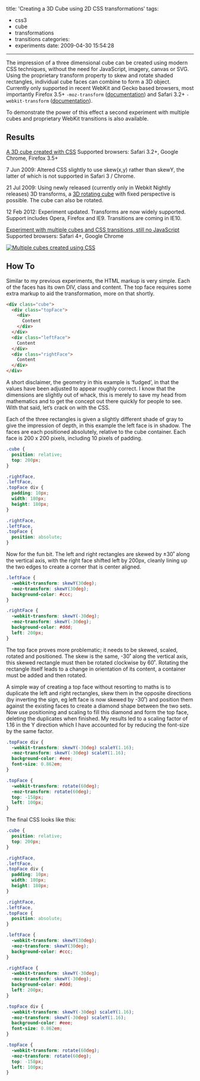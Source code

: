 title: 'Creating a 3D Cube using 2D CSS transformations'
tags:
  - css3
  - cube
  - transformations
  - transitions
categories:
  - experiments
date: 2009-04-30 15:54:28
---

The impression of a three dimensional cube can be created using modern CSS techniques, without the need for JavaScript, imagery, canvas or SVG. Using the proprietary transform property to skew and rotate shaded rectangles, individual cube faces can combine to form a 3D object. Currently only supported in recent WebKit and Gecko based browsers, most importantly Firefox 3.5+ `-moz-transform` ([documentation](https://developer.mozilla.org/En/CSS/CSS_transform_functions)) and Safari 3.2+ `-webkit-transform` ([documentation](https://webkit.org/specs/CSSVisualEffects/CSSTransforms.html)).

To demonstrate the power of this effect a second experiment with multiple cubes and proprietary WebKit transitions is also available.

## Results

[A 3D cube created with CSS](/experiments/cube/)
Supported browsers: Safari 3.2+, Google Chrome, Firefox 3.5+

<time datetime="2009-06-7">7 Jun 2009</time>: Altered CSS slightly to use skew(x,y) rather than skewY, the latter of which is not supported in Safari 3 / Chrome.

<time datetime="2009-07-21">21 Jul 2009</time>: Using newly released (currently only in Webkit Nightly releases) 3D transforms, a [3D rotating cube](/2009-07/animated-css3-cube-interface-using-3d-transforms/) with fixed perspective is possible. The cube can also be rotated.

<time datetime="2012-02-12">12 Feb 2012</time>: Exper­i­ment updated. Transforms are now widely sup­ported. Support includes Opera, Fire­fox and IE9. Transitions are coming in IE10.

[Experiment with multiple cubes and CSS transitions, still no JavaScript](/experiments/cube/multiCubes.html)
Supported browsers: Safari 4+, Google Chrome

[![Multiple cubes created using CSS](http://host.trivialbeing.org/up/small/multiple-cubes-css.png)](http://host.trivialbeing.org/up/multiple-cubes-css.png)

## How To

Similar to my previous experiments, the HTML markup is very simple. Each of the faces has its own DIV, class and content. The top face requires some extra markup to aid the transformation, more on that shortly.

```html
<div class="cube">
  <div class="topFace">
    <div>
      Content
    </div>
  </div>
  <div class="leftFace">
    Content
  </div>
  <div class="rightFace">
    Content
  </div>
</div>
```

A short disclaimer, the geometry in this example is ‘fudged’, in that the values have been adjusted to appear roughly correct. I know that the dimensions are slightly out of whack, this is merely to save my head from mathematics and to get the concept out there quickly for people to see. With that said, let’s crack on with the CSS.

Each of the three rectangles is given a slightly different shade of gray to give the impression of depth, in this example the left face is in shadow. The faces are each positioned absolutely, relative to the cube container. Each face is 200 x 200 pixels, including 10 pixels of padding.

```css
.cube {
  position: relative;
  top: 200px;
}

.rightFace,
.leftFace,
.topFace div {
  padding: 10px;
  width: 180px;
  height: 180px;
}

.rightFace,
.leftFace,
.topFace {
  position: absolute;
}
```

Now for the fun bit. The left and right rectangles are skewed by ±30˚ along the vertical axis, with the right face shifted left by 200px, cleanly lining up the two edges to create a corner that is center aligned.

```css
.leftFace {
  -webkit-transform: skewY(30deg);
  -moz-transform: skewY(30deg);
  background-color: #ccc;
}

.rightFace {
  -webkit-transform: skewY(-30deg);
  -moz-transform: skewY(-30deg);
  background-color: #ddd;
  left: 200px;
}
```

The top face proves more problematic; it needs to be skewed, scaled, rotated and positioned. The skew is the same, -30˚ along the vertical axis, this skewed rectangle must then be rotated clockwise by 60˚. Rotating the rectangle itself leads to a change in orientation of its content, a container must be added and then rotated.

A simple way of creating a top face without resorting to maths is to duplicate the left and right rectangles, skew them in the opposite directions (by inverting the sign, eg left face is now skewed by -30˚) and position them against the existing faces to create a diamond shape between the two sets. Now use positioning and scaling to fill this diamond and form the top face, deleting the duplicates when finished. My results led to a scaling factor of 1.16 in the Y direction which I have accounted for by reducing the font-size by the same factor.

```css
.topFace div {
  -webkit-transform: skewY(-30deg) scaleY(1.16);
  -moz-transform: skewY(-30deg) scaleY(1.16);
  background-color: #eee;
  font-size: 0.862em;
}

.topFace {
  -webkit-transform: rotate(60deg);
  -moz-transform: rotate(60deg);
  top: -158px;
  left: 100px;
}
```

The final CSS looks like this:

```css
.cube {
  position: relative;
  top: 200px;
}

.rightFace,
.leftFace,
.topFace div {
  padding: 10px;
  width: 180px;
  height: 180px;
}

.rightFace,
.leftFace,
.topFace {
  position: absolute;
}

.leftFace {
  -webkit-transform: skewY(30deg);
  -moz-transform: skewY(30deg);
  background-color: #ccc;
}

.rightFace {
  -webkit-transform: skewY(-30deg);
  -moz-transform: skewY(-30deg);
  background-color: #ddd;
  left: 200px;
}

.topFace div {
  -webkit-transform: skewY(-30deg) scaleY(1.16);
  -moz-transform: skewY(-30deg) scaleY(1.16);
  background-color: #eee;
  font-size: 0.862em;
}

.topFace {
  -webkit-transform: rotate(60deg);
  -moz-transform: rotate(60deg);
  top: -158px;
  left: 100px;
}
```

